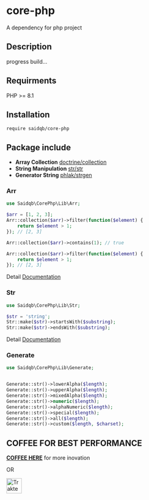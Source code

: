 # core-php

A dependency for php project

## Description

progress build...

## Requirments

PHP >= 8.1

## Installation

```
require saidqb/core-php
```

## Package include

- **Array Collection**  [doctrine/collection](https://www.doctrine-project.org/projects/collections.html)
- **String Manipulation**  [str/str](https://github.com/fe3dback/str?tab=readme-ov-file#functions-index)
- **Generator String**  [phlak/strgen](https://github.com/PHLAK/StrGen)

### Arr

```php
use Saidqb\CorePhp\Lib\Arr;

$arr = [1, 2, 3];
Arr::collection($arr)->filter(function($element) {
    return $element > 1;
}); // [2, 3]

Arr::collection($arr)->contains(1); // true

Arr::collection($arr)->filter(function($element) {
    return $element > 1;
}); // [2, 3]
```

Detail [Documentation](https://www.doctrine-project.org/projects/doctrine-collections/en/stable/index.html#collection-methods)

### Str

```php
use Saidqb\CorePhp\Lib\Str;

$str = 'string';
Str::make($str)->startsWith($substring);
Str::make($str)->endsWith($substring);
```
Detail [Documentation](https://github.com/fe3dback/str?tab=readme-ov-file#functions-index)


### Generate

```php
use Saidqb\CorePhp\Lib\Generate;


Generate::str()->lowerAlpha($length);
Generate::str()->upperAlpha($length);
Generate::str()->mixedAlpha($length);
Generate::str()->numeric($length);
Generate::str()->alphaNumeric($length);
Generate::str()->special($length);
Generate::str()->all($length);
Generate::str()->custom($length, $charset);
```


## COFFEE FOR BEST PERFORMANCE

**[COFFEE HERE](https://saidqb.github.io/coffee)** for more inovation

OR

<a href="https://trakteer.id/saidqb/tip" target="_blank"><img id="wse-buttons-preview" src="https://cdn.trakteer.id/images/embed/trbtn-red-1.png?date=18-11-2023" height="40" style="border:0px;height:40px;" alt="Trakteer Saya"></a>

